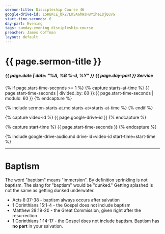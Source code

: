 ```yaml
---
sermon-title: Discipleship Course 46
google-drive-id: 15KBKCE_bk27LmSAGhWJH8Yihe1sjQuvG
start-time-seconds: 0
day-part: Evening
tags: sunday-evening discipleship-course
preacher: James Coffman
layout: default
---
```


# {{ page.sermon-title }}

##### {{ page.date | date: "%A, %B %-d, %Y" }} {{ page.day-part }} Service

{% if page.start-time-seconds >= 1 %}
{% capture starts-at-time %}
{{ page.start-time-seconds | divided_by: 60 }}:{{ page.start-time-seconds | modulo: 60 }}
{% endcapture %}

{% include sermon-starts-at.md starts-at=starts-at-time %}
{% endif %}

{% capture video-id %}
{{ page.google-drive-id }}
{% endcapture %}

{% capture start-time %}
{{ page.start-time-seconds }}
{% endcapture %}

{% include google-drive-audio.md drive-id=video-id start-time=start-time %}

***

# Baptism

The word "baptism" means "immersion". By definition sprinkling is not baptism. The slang for "baptism" would be "dunked." Getting splashed is not the same as getting dunked underwater.

- Acts 8:37-38 - baptism always occurs after salvation
- 1 Corinthians 15:1-4 - the Gospel does not include baptism
- Matthew 28:19-20 - the Great Commission, given right after the resurrection
- 1 Corinthians 1:14-17 - the Gospel does not include baptism. Baptism has **no part** in your salvation.